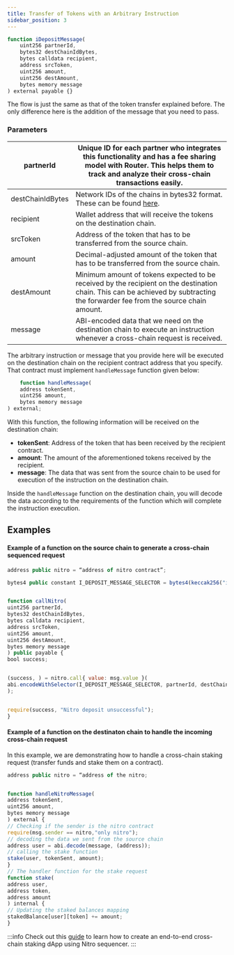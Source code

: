 ```yaml
---
title: Transfer of Tokens with an Arbitrary Instruction
sidebar_position: 3
---
```


```javascript
function iDepositMessage(
    uint256 partnerId,
    bytes32 destChainIdBytes,
    bytes calldata recipient,
    address srcToken,
    uint256 amount,
    uint256 destAmount,
    bytes memory message
) external payable {}
```


The flow is just the same as that of the token transfer explained before. The only difference here is the addition of the message that you need to pass.

### Parameters

| partnerId  | Unique ID for each partner who integrates this functionality and has a fee sharing model with Router. This helps them to track and analyze their cross-chain transactions easily.           |
| --------------- | -------------------------------------------------------------------------------------- |
| destChainIdBytes        | Network IDs of the chains in bytes32 format. These can be found [here](https://github.com/router-protocol/router-chain-docs/blob/main/docs/develop/voyager/tools/configurations/chain-id-identifiers.md).                       |
| recipient     | Wallet address that will receive the tokens on the destination chain. |
| srcToken | Address of the token that has to be transferred from the source chain.                                                                   |
| amount | Decimal-adjusted amount of the token that has to be transferred from the source chain.                                                                   |
| destAmount | Minimum amount of tokens expected to be received by the recipient on the destination chain. This can be achieved by subtracting the forwarder fee from the source chain amount.     |
| message | ABI-encoded data that we need on the destination chain to execute an instruction whenever a cross-chain request is received.   |


The arbitrary instruction or message that you provide here will be executed on the destination chain on the recipient contract address that you specify. That contract must implement `handleMessage` function given below:

```javascript
    function handleMessage(
    address tokenSent,
    uint256 amount,
    bytes memory message
) external;
```

With this function, the following information will be received on the destination chain:

- **tokenSent**: Address of the token that has been received by the recipient contract.
- **amount**: The amount of the aforementioned tokens received by the recipient.
- **message**: The data that was sent from the source chain to be used for execution of the instruction on the destination chain.

Inside the `handleMessage` function on the destination chain, you will decode the data according to the requirements of the function which will complete the instruction execution.


## Examples

#### Example of a function on the source chain to generate a cross-chain sequenced request
```javascript
address public nitro = “address of nitro contract”;

bytes4 public constant I_DEPOSIT_MESSAGE_SELECTOR = bytes4(keccak256("iDepositMessage(uint256,bytes32,bytes,address,uint256,uint256,bytes)"));


function callNitro(
uint256 partnerId,
bytes32 destChainIdBytes,
bytes calldata recipient,
address srcToken,
uint256 amount,
uint256 destAmount,
bytes memory message
) public payable {
bool success;


(success, ) = nitro.call{ value: msg.value }(
abi.encodeWithSelector(I_DEPOSIT_MESSAGE_SELECTOR, partnerId, destChainIdBytes,recipient, srcToken, amount, destAmount, message)
);


require(success, "Nitro deposit unsuccessful");
}
```

#### Example of a function on the destinaton chain to handle the incoming cross-chain request

In this example, we are demonstrating how to handle a cross-chain staking request (transfer funds and stake them on a contract).

```javascript
address public nitro = “address of the nitro;


function handleNitroMessage(
address tokenSent,
uint256 amount,
bytes memory message
) external {
// Checking if the sender is the nitro contract
require(msg.sender == nitro,"only nitro");
// decoding the data we sent from the source chain
address user = abi.decode(message, (address));
// calling the stake function
stake(user, tokenSent, amount);
}
// The handler function for the stake request
function stake(
address user,
address token,
address amount
) internal {
// Updating the staked balances mapping
stakedBalance[user][token] += amount;
}

```

:::info
Check out this [guide](../guides/crosschain-staking) to learn how to create an end-to-end cross-chain staking dApp using Nitro sequencer.
:::